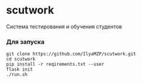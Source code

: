 # scutwork
Система тестирования и обучения студентов

### Для запуска
`git clone https://github.com/IlyaMZP/scutwork.git`  
`cd scutwork`  
`pip install -r reqirements.txt --user`  
`flask init`  
`./run.sh`  
